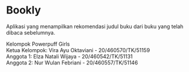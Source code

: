 # Bookly
Aplikasi yang menampilkan rekomendasi judul buku dari buku yang telah dibaca sebelumnya.

Kelompok Powerpuff Girls<br>
Ketua Kelompok: Vira Ayu Oktaviani - 20/460570/TK/51159<br>
Anggota 1: Elza Natali Wijaya - 20/460542/TK/51131<br>
Anggota 2: Nur Wulan Febriani - 20/460557/TK/51146<br>